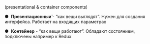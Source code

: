 (presentational & container components)

●  **Презентационныи**̆ - “как вещи выглядят”. Нужен для создания интерфейса. Работает на входящих параметрах
    
●  **Контейнер** - “как вещи работают”. Обладают состоянием, подключены например к Redux